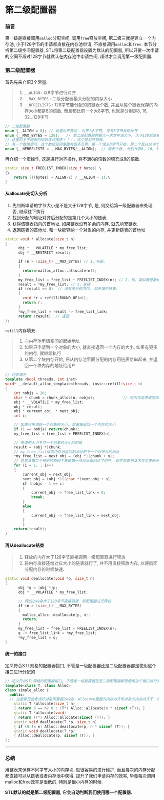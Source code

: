 # 第二级配置器

### 前言

第一级是直接调用`malloc`分配空间, 调用`free`释放空间, 第二级三就是建立一个内存池, 小于128字节的申请都直接在内存池申请, 不直接调用`malloc`和`free`. 本节分析第二级空间配置器, STL将第二级配置器设置为默认的配置器, 所以只要一次申请的空间不超过128字节就默认在内存池中申请空间, 超过才会调用第一级配置器.



### 第二级配置器

首先先来介绍3个常量.

>   1.   `__ALIGN` : 以8字节进行对齐
>   2.  `__MAX_BYTES` : 二级分配器最大分配的内存大小
>   3.  `__NFREELISTS` : 128字节能分配的的链表个数, 并且从每个链表保存的内存大小都是8的倍数, 而且都比前一个大8字节, 也就是分别是8, 16, 32...128字节

```c++
// 二级配置器
enum {__ALIGN = 8}; // 设置对齐要求. 对齐为8字节, 没有8字节自动补齐
enum {__MAX_BYTES = 128};   // 第二级配置器的最大一次性申请大小, 大于128就直接调用第一级配置器
// 这里的关于链表的知识优点困惑！！！，这个是对齐链表。
// 有一个数组空间，这个数组空间里面有很多元素，第一个是从8字节开始，第二个是从16字节开始，每一个都是以加8的方式来记录。
enum {__NFREELISTS = __MAX_BYTES/__ALIGN};  // 链表个数, 分别代表8, 16, 32....字节的链表
```

再介绍一个宏操作, 这是进行对齐操作, 将不满8的倍数的填充成8的倍数.

```c++
static size_t FREELIST_INDEX(size_t bytes) \
{\
    return (((bytes) + ALIGN-1) / __ALIGN - 1);\
}
```



#### 从allocate先切入分析

1.  先判断申请的字节大小是不是大于128字节, 是, 则交给第一级配置器来处理. 否, 继续往下执行
2.  找到分配的地址对齐后分配的是第几个大小的链表.
3.  获得该链表指向的首地址, 如果链表没有多余的内存, 就先填充链表.
4.  返回链表的首地址, 和一块能容纳一个对象的内存, 并更新链表的首地址

```c++
static void * allocate(size_t n)
{
      obj * __VOLATILE * my_free_list;
      obj * __RESTRICT result;

      if (n > (size_t) __MAX_BYTES) // 1、判断。
      {
        return(malloc_alloc::allocate(n));
      }
      my_free_list = free_list + FREELIST_INDEX(n); // 2、找。类似就是数组的加。
      result = *my_free_list; // 3、获得
      if (result == 0) 	// 没有多余的内存, 就先填充链表.
      {
        void *r = refill(ROUND_UP(n));
        return r;
      }
      *my_free_list = result -> free_list_link;
      return (result); // 返回
};
```

`refill`内存填充.

>   1.  向内存池申请空间的起始地址
>   2.  如果只申请到一个对象的大小, 就直接返回一个内存的大小, 如果有更多的内存, 就继续执行
>   3.  从第二个块内存开始, 把从内存池里面分配的内存用链表给串起来, 并返回一个块内存的地址给用户

```c++
// 内存填充
template <bool threads, int inst>
void* __default_alloc_template<threads, inst>::refill(size_t n)
{
  	int nobjs = 20;
  	char * chunk = chunk_alloc(n, nobjs);             // 向内存池申请空间的起始地址
  	obj * __VOLATILE * my_free_list;
  	obj * result;
  	obj * current_obj, * next_obj;
  	int i;

  	// 如果只申请到一个对象的大小, 就直接返回一个内存的大小
  	if (1 == nobjs) return(chunk);
  	my_free_list = free_list + FREELIST_INDEX(n);

  	// 申请的大小不只一个对象的大小的时候
  	result = (obj *)chunk;
  	// my_free_list指向内存池返回的地址的下一个对齐后的地址
  	*my_free_list = next_obj = (obj *)(chunk + n);
  	// 这里从第二个开始的原因主要是第一块地址返回给了用户, 现在需要把从内存池里面分配的内存用链表给串起来
  	for (i = 1; ; i++)
  	{
	    current_obj = next_obj;
    	next_obj = (obj *)((char *)next_obj + n);
	    if (nobjs - 1 == i)
        {
			current_obj -> free_list_link = 0;
      		break;
    	}
        else
        {
      		current_obj -> free_list_link = next_obj;
    	}
  		}
  	return(result);
}
```



#### 再从deallocate结束

>   1.  释放的内存大于128字节直接调用一级配置器进行释放
>   2.  将内存直接还给对应大小的链表就行了, 并不用直接释放内存, 以便后面分配内存的时候快速.

```c++
static void deallocate(void *p, size_t n)
{
      obj *q = (obj *)p;
      obj * __VOLATILE * my_free_list;

      // 释放的内存大于128字节直接调用一级配置器进行释放
      if (n > (size_t) __MAX_BYTES)
      {
        malloc_alloc::deallocate(p, n);
        return;
      }
      my_free_list = free_list + FREELIST_INDEX(n);
      q -> free_list_link = *my_free_list;
      *my_free_list = q;
}
```



#### 统一的接口

定义符合STL规格的配置器接口, 不管是一级配置器还是二级配置器都是使用这个接口进行分配的

```c++
// 定义符合STL规格的配置器接口, 不管是一级配置器还是二级配置器都是使用这个接口进行分配的
template<class T, class Alloc>
class simple_alloc {
  public:
  // 这里都是会考虑好对象所需要的内存，allocate里面的内存对齐和对象的内存对齐不一样。
    static T *allocate(size_t n)
    { return 0 == n? 0 : (T*) Alloc::allocate(n * sizeof (T)); }
    static T *allocate(void)
    { return (T*) Alloc::allocate(sizeof (T)); }
    static void deallocate(T *p, size_t n)
    { if (0 != n) Alloc::deallocate(p, n * sizeof (T)); }
    static void deallocate(T *p)
    { Alloc::deallocate(p, sizeof (T)); }
};
```



---

### 总结

用链表来保存不同字节大小的内存块, 就很容易的进行维护, 而且每次的内存分配都直接可以从链表或者内存池中获得, 提升了我们申请内存的效率, 毕竟每次调用malloc和free效率是很低的, 特别是很小内存的时候.

**STL默认的就是第二级配置器, 它会自动判断我们使用哪一个配置器.**